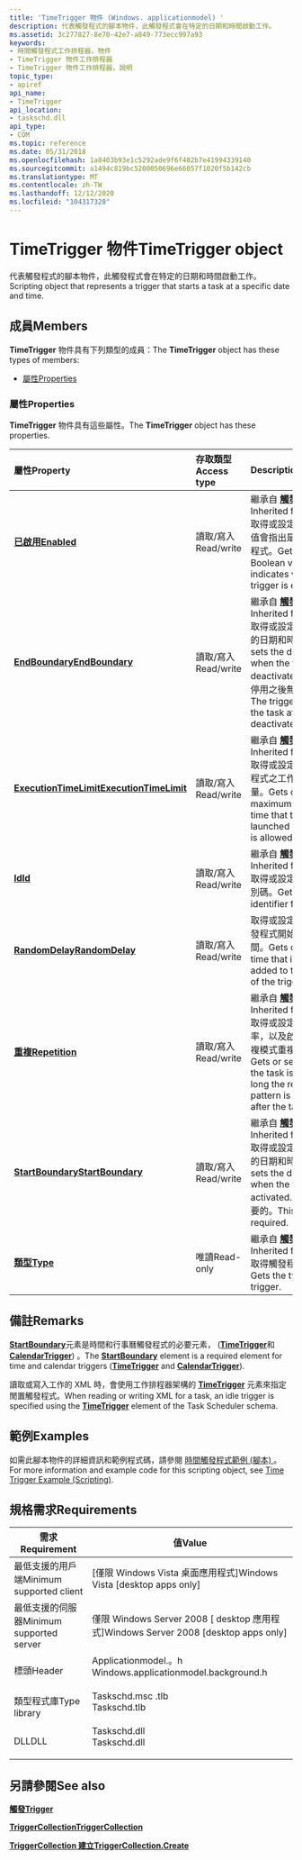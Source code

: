 ```yaml
---
title: 'TimeTrigger 物件 (Windows. applicationmodel) '
description: 代表觸發程式的腳本物件，此觸發程式會在特定的日期和時間啟動工作。
ms.assetid: 3c277827-8e70-42e7-a849-773ecc997a93
keywords:
- 時間觸發程式工作排程器，物件
- TimeTrigger 物件工作排程器
- TimeTrigger 物件工作排程器，說明
topic_type:
- apiref
api_name:
- TimeTrigger
api_location:
- taskschd.dll
api_type:
- COM
ms.topic: reference
ms.date: 05/31/2018
ms.openlocfilehash: 1a8403b93e1c5292ade9f6f402b7e41994339140
ms.sourcegitcommit: a1494c819bc5200050696e66057f1020f5b142cb
ms.translationtype: MT
ms.contentlocale: zh-TW
ms.lasthandoff: 12/12/2020
ms.locfileid: "104317328"
---
```

# <a name="timetrigger-object"></a><span data-ttu-id="8d928-106">TimeTrigger 物件</span><span class="sxs-lookup"><span data-stu-id="8d928-106">TimeTrigger object</span></span>

<span data-ttu-id="8d928-107">代表觸發程式的腳本物件，此觸發程式會在特定的日期和時間啟動工作。</span><span class="sxs-lookup"><span data-stu-id="8d928-107">Scripting object that represents a trigger that starts a task at a specific date and time.</span></span>

## <a name="members"></a><span data-ttu-id="8d928-108">成員</span><span class="sxs-lookup"><span data-stu-id="8d928-108">Members</span></span>

<span data-ttu-id="8d928-109">**TimeTrigger** 物件具有下列類型的成員：</span><span class="sxs-lookup"><span data-stu-id="8d928-109">The **TimeTrigger** object has these types of members:</span></span>

-   [<span data-ttu-id="8d928-110">屬性</span><span class="sxs-lookup"><span data-stu-id="8d928-110">Properties</span></span>](#properties)

### <a name="properties"></a><span data-ttu-id="8d928-111">屬性</span><span class="sxs-lookup"><span data-stu-id="8d928-111">Properties</span></span>

<span data-ttu-id="8d928-112">**TimeTrigger** 物件具有這些屬性。</span><span class="sxs-lookup"><span data-stu-id="8d928-112">The **TimeTrigger** object has these properties.</span></span>



| <span data-ttu-id="8d928-113">屬性</span><span class="sxs-lookup"><span data-stu-id="8d928-113">Property</span></span>                                                            | <span data-ttu-id="8d928-114">存取類型</span><span class="sxs-lookup"><span data-stu-id="8d928-114">Access type</span></span>           | <span data-ttu-id="8d928-115">Description</span><span class="sxs-lookup"><span data-stu-id="8d928-115">Description</span></span>                                                                                                                                                                      |
|:--------------------------------------------------------------------|:----------------------|:---------------------------------------------------------------------------------------------------------------------------------------------------------------------------------|
| [<span data-ttu-id="8d928-116">**已啟用**</span><span class="sxs-lookup"><span data-stu-id="8d928-116">**Enabled**</span></span>](trigger-enabled.md)<br/>                       | <span data-ttu-id="8d928-117">讀取/寫入</span><span class="sxs-lookup"><span data-stu-id="8d928-117">Read/write</span></span><br/> | <span data-ttu-id="8d928-118">繼承自 [**觸發**](trigger.md)程式。</span><span class="sxs-lookup"><span data-stu-id="8d928-118">Inherited from [**Trigger**](trigger.md).</span></span> <span data-ttu-id="8d928-119">取得或設定布林值，這個值會指出是否已啟用觸發程式。</span><span class="sxs-lookup"><span data-stu-id="8d928-119">Gets or sets a Boolean value that indicates whether the trigger is enabled.</span></span><br/>                                                |
| [<span data-ttu-id="8d928-120">**EndBoundary**</span><span class="sxs-lookup"><span data-stu-id="8d928-120">**EndBoundary**</span></span>](trigger-endboundary.md)<br/>               | <span data-ttu-id="8d928-121">讀取/寫入</span><span class="sxs-lookup"><span data-stu-id="8d928-121">Read/write</span></span><br/> | <span data-ttu-id="8d928-122">繼承自 [**觸發**](trigger.md)程式。</span><span class="sxs-lookup"><span data-stu-id="8d928-122">Inherited from [**Trigger**](trigger.md).</span></span> <span data-ttu-id="8d928-123">取得或設定停用觸發程式的日期和時間。</span><span class="sxs-lookup"><span data-stu-id="8d928-123">Gets or sets the date and time when the trigger is deactivated.</span></span> <span data-ttu-id="8d928-124">觸發程式在停用之後無法啟動工作。</span><span class="sxs-lookup"><span data-stu-id="8d928-124">The trigger cannot start the task after it is deactivated.</span></span><br/> |
| [<span data-ttu-id="8d928-125">**ExecutionTimeLimit**</span><span class="sxs-lookup"><span data-stu-id="8d928-125">**ExecutionTimeLimit**</span></span>](trigger-executiontimelimit.md)<br/> | <span data-ttu-id="8d928-126">讀取/寫入</span><span class="sxs-lookup"><span data-stu-id="8d928-126">Read/write</span></span><br/> | <span data-ttu-id="8d928-127">繼承自 [**觸發**](trigger.md)程式。</span><span class="sxs-lookup"><span data-stu-id="8d928-127">Inherited from [**Trigger**](trigger.md).</span></span> <span data-ttu-id="8d928-128">取得或設定允許執行觸發程式之工作的最大時間量。</span><span class="sxs-lookup"><span data-stu-id="8d928-128">Gets or sets the maximum amount of time that the task launched by the trigger is allowed to run.</span></span><br/>                           |
| [<span data-ttu-id="8d928-129">**Id**</span><span class="sxs-lookup"><span data-stu-id="8d928-129">**Id**</span></span>](/windows/desktop/api/taskschd/nf-taskschd-itrigger-get_id)<br/>                                | <span data-ttu-id="8d928-130">讀取/寫入</span><span class="sxs-lookup"><span data-stu-id="8d928-130">Read/write</span></span><br/> | <span data-ttu-id="8d928-131">繼承自 [**觸發**](trigger.md)程式。</span><span class="sxs-lookup"><span data-stu-id="8d928-131">Inherited from [**Trigger**](trigger.md).</span></span> <span data-ttu-id="8d928-132">取得或設定觸發程式的識別碼。</span><span class="sxs-lookup"><span data-stu-id="8d928-132">Gets or sets the identifier for the trigger.</span></span><br/>                                                                               |
| [<span data-ttu-id="8d928-133">**RandomDelay**</span><span class="sxs-lookup"><span data-stu-id="8d928-133">**RandomDelay**</span></span>](dailytrigger-randomdelay.md)<br/>          | <span data-ttu-id="8d928-134">讀取/寫入</span><span class="sxs-lookup"><span data-stu-id="8d928-134">Read/write</span></span><br/> | <span data-ttu-id="8d928-135">取得或設定隨機加入至觸發程式開始時間的延遲時間。</span><span class="sxs-lookup"><span data-stu-id="8d928-135">Gets or sets a delay time that is randomly added to the start time of the trigger.</span></span><br/>                                                                                    |
| [<span data-ttu-id="8d928-136">**重複**</span><span class="sxs-lookup"><span data-stu-id="8d928-136">**Repetition**</span></span>](trigger-repetition.md)<br/>                 | <span data-ttu-id="8d928-137">讀取/寫入</span><span class="sxs-lookup"><span data-stu-id="8d928-137">Read/write</span></span><br/> | <span data-ttu-id="8d928-138">繼承自 [**觸發**](trigger.md)程式。</span><span class="sxs-lookup"><span data-stu-id="8d928-138">Inherited from [**Trigger**](trigger.md).</span></span> <span data-ttu-id="8d928-139">取得或設定工作的執行頻率，以及啟動工作之後重複模式重複的時間長度。</span><span class="sxs-lookup"><span data-stu-id="8d928-139">Gets or sets how often the task is run and how long the repetition pattern is repeated after the task is started.</span></span><br/>          |
| [<span data-ttu-id="8d928-140">**StartBoundary**</span><span class="sxs-lookup"><span data-stu-id="8d928-140">**StartBoundary**</span></span>](trigger-startboundary.md)<br/>           | <span data-ttu-id="8d928-141">讀取/寫入</span><span class="sxs-lookup"><span data-stu-id="8d928-141">Read/write</span></span><br/> | <span data-ttu-id="8d928-142">繼承自 [**觸發**](trigger.md)程式。</span><span class="sxs-lookup"><span data-stu-id="8d928-142">Inherited from [**Trigger**](trigger.md).</span></span> <span data-ttu-id="8d928-143">取得或設定啟動觸發程式的日期和時間。</span><span class="sxs-lookup"><span data-stu-id="8d928-143">Gets or sets the date and time when the trigger is activated.</span></span> <span data-ttu-id="8d928-144">這個元素是必要的。</span><span class="sxs-lookup"><span data-stu-id="8d928-144">This element is required.</span></span><br/>                                    |
| [<span data-ttu-id="8d928-145">**類型**</span><span class="sxs-lookup"><span data-stu-id="8d928-145">**Type**</span></span>](/windows/desktop/api/taskschd/nf-taskschd-itrigger-get_type)<br/>                            | <span data-ttu-id="8d928-146">唯讀</span><span class="sxs-lookup"><span data-stu-id="8d928-146">Read-only</span></span><br/>  | <span data-ttu-id="8d928-147">繼承自 [**觸發**](trigger.md)程式。</span><span class="sxs-lookup"><span data-stu-id="8d928-147">Inherited from [**Trigger**](trigger.md).</span></span> <span data-ttu-id="8d928-148">取得觸發程式的類型。</span><span class="sxs-lookup"><span data-stu-id="8d928-148">Gets the type of the trigger.</span></span><br/>                                                                                              |



 

## <a name="remarks"></a><span data-ttu-id="8d928-149">備註</span><span class="sxs-lookup"><span data-stu-id="8d928-149">Remarks</span></span>

<span data-ttu-id="8d928-150">[**StartBoundary**](taskschedulerschema-startboundary-triggerbasetype-element.md)元素是時間和行事曆觸發程式的必要元素， ([**TimeTrigger**](taskschedulerschema-timetrigger-triggergroup-element.md)和 [**CalendarTrigger**](taskschedulerschema-calendartrigger-triggergroup-element.md)) 。</span><span class="sxs-lookup"><span data-stu-id="8d928-150">The [**StartBoundary**](taskschedulerschema-startboundary-triggerbasetype-element.md) element is a required element for time and calendar triggers ([**TimeTrigger**](taskschedulerschema-timetrigger-triggergroup-element.md) and [**CalendarTrigger**](taskschedulerschema-calendartrigger-triggergroup-element.md)).</span></span>

<span data-ttu-id="8d928-151">讀取或寫入工作的 XML 時，會使用工作排程器架構的 [**TimeTrigger**](taskschedulerschema-timetrigger-triggergroup-element.md) 元素來指定閒置觸發程式。</span><span class="sxs-lookup"><span data-stu-id="8d928-151">When reading or writing XML for a task, an idle trigger is specified using the [**TimeTrigger**](taskschedulerschema-timetrigger-triggergroup-element.md) element of the Task Scheduler schema.</span></span>

## <a name="examples"></a><span data-ttu-id="8d928-152">範例</span><span class="sxs-lookup"><span data-stu-id="8d928-152">Examples</span></span>

<span data-ttu-id="8d928-153">如需此腳本物件的詳細資訊和範例程式碼，請參閱 [時間觸發程式範例 (腳本) ](time-trigger-example--scripting-.md)。</span><span class="sxs-lookup"><span data-stu-id="8d928-153">For more information and example code for this scripting object, see [Time Trigger Example (Scripting)](time-trigger-example--scripting-.md).</span></span>

## <a name="requirements"></a><span data-ttu-id="8d928-154">規格需求</span><span class="sxs-lookup"><span data-stu-id="8d928-154">Requirements</span></span>



| <span data-ttu-id="8d928-155">需求</span><span class="sxs-lookup"><span data-stu-id="8d928-155">Requirement</span></span> | <span data-ttu-id="8d928-156">值</span><span class="sxs-lookup"><span data-stu-id="8d928-156">Value</span></span> |
|-------------------------------------|------------------------------------------------------------------------------------------------------------------|
| <span data-ttu-id="8d928-157">最低支援的用戶端</span><span class="sxs-lookup"><span data-stu-id="8d928-157">Minimum supported client</span></span><br/> | <span data-ttu-id="8d928-158">\[僅限 Windows Vista 桌面應用程式\]</span><span class="sxs-lookup"><span data-stu-id="8d928-158">Windows Vista \[desktop apps only\]</span></span><br/>                                                                   |
| <span data-ttu-id="8d928-159">最低支援的伺服器</span><span class="sxs-lookup"><span data-stu-id="8d928-159">Minimum supported server</span></span><br/> | <span data-ttu-id="8d928-160">僅限 Windows Server 2008 \[ desktop 應用程式\]</span><span class="sxs-lookup"><span data-stu-id="8d928-160">Windows Server 2008 \[desktop apps only\]</span></span><br/>                                                             |
| <span data-ttu-id="8d928-161">標頭</span><span class="sxs-lookup"><span data-stu-id="8d928-161">Header</span></span><br/>                   | <dl> <span data-ttu-id="8d928-162"><dt>Applicationmodel.。h</dt></span><span class="sxs-lookup"><span data-stu-id="8d928-162"><dt>Windows.applicationmodel.background.h</dt></span></span> </dl> |
| <span data-ttu-id="8d928-163">類型程式庫</span><span class="sxs-lookup"><span data-stu-id="8d928-163">Type library</span></span><br/>             | <dl> <span data-ttu-id="8d928-164"><dt>Taskschd.msc .tlb</dt></span><span class="sxs-lookup"><span data-stu-id="8d928-164"><dt>Taskschd.tlb</dt></span></span> </dl>                          |
| <span data-ttu-id="8d928-165">DLL</span><span class="sxs-lookup"><span data-stu-id="8d928-165">DLL</span></span><br/>                      | <dl> <span data-ttu-id="8d928-166"><dt>Taskschd.dll</dt></span><span class="sxs-lookup"><span data-stu-id="8d928-166"><dt>Taskschd.dll</dt></span></span> </dl>                          |



## <a name="see-also"></a><span data-ttu-id="8d928-167">另請參閱</span><span class="sxs-lookup"><span data-stu-id="8d928-167">See also</span></span>

<dl> <dt>

[<span data-ttu-id="8d928-168">**觸發**</span><span class="sxs-lookup"><span data-stu-id="8d928-168">**Trigger**</span></span>](trigger.md)
</dt> <dt>

[<span data-ttu-id="8d928-169">**TriggerCollection**</span><span class="sxs-lookup"><span data-stu-id="8d928-169">**TriggerCollection**</span></span>](triggercollection.md)
</dt> <dt>

[<span data-ttu-id="8d928-170">**TriggerCollection 建立**</span><span class="sxs-lookup"><span data-stu-id="8d928-170">**TriggerCollection.Create**</span></span>](triggercollection-create.md)
</dt> </dl>

 

 





